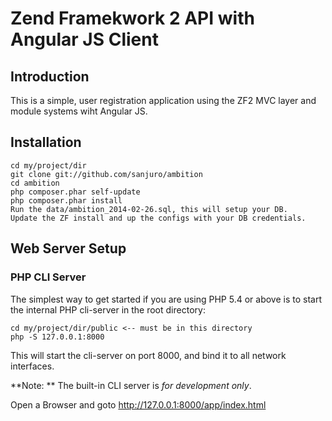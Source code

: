 Zend Framekwork 2 API with Angular JS Client
=======================

Introduction
------------
This is a simple, user registration application using the ZF2 MVC layer and module
systems wiht Angular JS. 

Installation
------------

    cd my/project/dir
    git clone git://github.com/sanjuro/ambition
    cd ambition
    php composer.phar self-update
    php composer.phar install
    Run the data/ambition_2014-02-26.sql, this will setup your DB.
    Update the ZF install and up the configs with your DB credentials.


Web Server Setup
----------------

### PHP CLI Server

The simplest way to get started if you are using PHP 5.4 or above is to start the internal PHP cli-server in the root directory:

	cd my/project/dir/public <-- must be in this directory
    php -S 127.0.0.1:8000

This will start the cli-server on port 8000, and bind it to all network
interfaces.

**Note: ** The built-in CLI server is *for development only*.

Open a Browser and goto http://127.0.0.1:8000/app/index.html